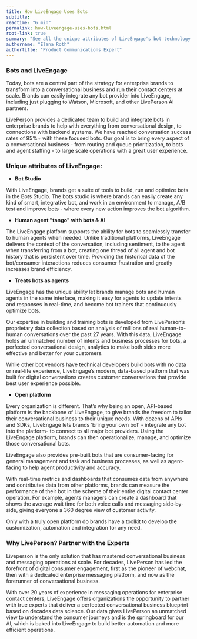 ```yaml
---
title: How LiveEngage Uses Bots
subtitle:
readtime: "6 min"
permalink: how-liveengage-uses-bots.html
root-link: true
summary: "See all the unique attributes of LiveEngage's bot technology and approach to bots."
authorname: "Elana Roth"
authortitle: "Product Communications Expert"
---
```


### Bots and LiveEngage

Today, bots are a central part of the strategy for enterprise brands to transform into a conversational business and run their contact centers at scale. Brands can easily integrate any bot provider into LiveEngage, including just plugging to Watson, Microsoft, and other LivePerson AI partners.

LivePerson provides a dedicated team to build and integrate bots in enterprise brands to help with everything from conversational design, to connections with backend systems. We have reached conversation success rates of 95%+ with these focused bots. Our goal is to bring every aspect of a conversational business - from routing and queue prioritization, to bots and agent staffing - to large scale operations with a great user experience.

### Unique attributes of LiveEngage:

 * **Bot Studio**

With LiveEngage, brands get a suite of tools to build, run and optimize bots in the Bots Studio. The bots studio is where brands can easily create any kind of smart, integrative bot, and work in an environment to manage, A/B test and improve bots - where every new action improves the bot algorithm.

 * **Human agent "tango" with bots & AI**

The LiveEngage platform supports the ability for bots to seamlessly transfer to human agents when needed. Unlike traditional platforms, LiveEngage delivers the context of the conversation, including sentiment, to the agent when transferring from a bot, creating one thread of all agent and bot history that is persistent over time. Providing the historical data of the bot/consumer interactions reduces consumer frustration and greatly increases brand efficiency.  

 * **Treats bots as agents**

LiveEngage has the unique ability let brands manage bots and human agents in the same interface, making it easy for agents to update intents and responses in real-time, and become bot trainers that continuously optimize bots.  

Our expertise in building and training bots is developed from LivePerson’s proprietary data collection based on analysis of millions of real human-to-human conversations over the past 27 years. With this data, LiveEngage holds an unmatched number of intents and business processes for bots, a perfected conversational design, analytics to make both sides more effective and better for your customers.

While other bot vendors have technical developers build bots with no data or real-life experience, LiveEngage’s modern, data-based platform that was built for digital conversations creates customer conversations that provide best user experience possible.

 * **Open platform**

Every organization is different. That’s why being an open, API-based platform is the backbone of LiveEngage, to give brands the freedom to tailor their conversational business to their unique needs. With dozens of APIs and SDKs, LiveEngage lets brands ‘bring your own bot’ - integrate any bot into the platform- to connect to all major bot providers. Using the LiveEngage platform, brands can then operationalize, manage, and optimize those conversational bots.

LiveEngage also provides pre-built bots that are consumer-facing for general management and task and business processes, as well as agent-facing to help agent productivity and accuracy.

With real-time metrics and dashboards that consumes data from anywhere and contributes data from other platforms, brands can measure the performance of their bot in the scheme of their entire digital contact center operation. For example, agents managers can create a dashboard that shows the average wait time for both voice calls and messaging side-by-side, giving everyone a 360 degree view of customer activity.

Only with a truly open platform do brands have a toolkit to develop the customization, automation and integration for any need.


### Why LivePerson? **Partner with the Experts**

Liveperson is the only solution that has mastered conversational business and messaging operations at scale. For decades, LivePerson has led the forefront of digital consumer engagement, first as the pioneer of webchat, then with a dedicated enterprise messaging platform, and now as the forerunner of conversational business.

With over 20 years of experience in messaging operations for enterprise contact centers, LiveEngage offers organizations the opportunity to partner with true experts that deliver a perfected conversational business blueprint based on decades data science. Our data gives LivePerson an unmatched view to understand the consumer journeys and is the springboard for our AI, which is baked into LiveEngage to build better automation and more efficient operations.
